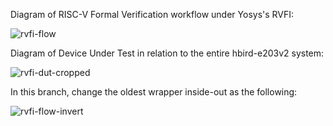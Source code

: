 Diagram of RISC-V Formal Verification workflow under Yosys's RVFI:


![rvfi-flow](https://github.com/user-attachments/assets/f595b617-04b8-4215-ac28-aa285bb53b2c)


Diagram of Device Under Test in relation to the entire hbird-e203v2 system:


![rvfi-dut-cropped](https://github.com/user-attachments/assets/d56b944b-863e-4656-81b0-578d230b552e)


In this branch, change the oldest wrapper inside-out as the following:



![rvfi-flow-invert](https://github.com/user-attachments/assets/1237a688-b84c-4a64-9737-5d7f3d230ac2)
